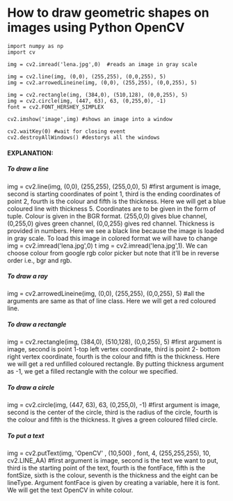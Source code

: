 # How to draw geometric shapes on images using Python OpenCV

```
import numpy as np
import cv

img = cv2.imread('lena.jpg',0)  #reads an image in gray scale

img = cv2.line(img, (0,0), (255,255), (0,0,255), 5)
img = cv2.arrowedLineine(img, (0,0), (255,255), (0,0,255), 5) 

img = cv2.rectangle(img, (384,0), (510,128), (0,0,255), 5)
img = cv2.circle(img, (447, 63), 63, (0,255,0), -1)
font = cv2.FONT_HERSHEY_SIMPLEX

cv2.imshow('image',img) #shows an image into a window

cv2.waitKey(0) #wait for closing event
cv2.destroyAllWindows() #destorys all the windows
``` 

#### EXPLANATION:
##### To draw a line 
img = cv2.line(img, (0,0), (255,255), (255,0,0), 5) #first argument is image, second is starting coordinates of point 1, third is the ending coordinates of point 2, fourth is the colour and fifth is the thickness. Here we will get a blue coloured line with thickness 5. Coordinates are to be given in the form of tuple. Colour is given in the BGR format. (255,0,0) gives blue channel, (0,255,0) gives green channel, (0,0,255) gives red channel. Thickness is provided in numbers. Here we see a black line because the image is loaded in gray scale. To load this image in colored format we will have to change img = cv2.imread('lena.jpg',0) t img = cv2.imread('lena.jpg',1). We can choose colour from google rgb color picker but note that it'll be in reverse order i.e., bgr and rgb.

##### To draw a ray 
img = cv2.arrowedLineine(img, (0,0), (255,255), (0,0,255), 5) #all the arguments are same as that of line class. Here we will get a red coloured line.

##### To draw a rectangle
img = cv2.rectangle(img, (384,0), (510,128), (0,0,255), 5) #first argument is image, second is point 1-top left vertex coordinate, third is point 2- bottom right vertex coordinate, fourth is the colour and fifth is the thickness. Here we will get a red unfilled coloured rectangle. By putting thickness argument as -1, we get a filled rectangle with the colour we specified.

##### To draw a circle
img = cv2.circle(img, (447, 63), 63, (0,255,0), -1) #first argument is image, second is the center of the circle, third is the radius of the circle, fourth is the colour and fifth is the thickness. It gives a green coloured filled circle.

##### To put a text
img = cv2.putText(img, 'OpenCV' , (10,500) , font, 4, (255,255,255), 10, cv2.LINE_AA)  #first argument is image, second is the text we want to put, third is the starting point of the text, fourth is the fontFace, fifth is the fontSize, sixth is the colour, seventh is the thickness and the eight can be lineType. Argument fontFace is given by creating a variable, here it is font. We will get the text OpenCV in white colour.
